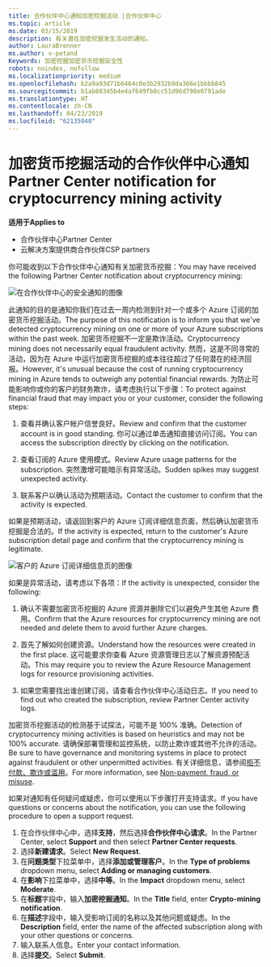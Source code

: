 ```yaml
---
title: 合作伙伴中心通知加密挖掘活动 |合作伙伴中心
ms.topic: article
ms.date: 03/15/2019
description: 有关潜在加密挖掘发生活动的通知。
author: LauraBrenner
ms.author: v-petand
Keywords: 加密挖掘加密货币挖掘安全性
robots: noindex, nofollow
ms.localizationpriority: medium
ms.openlocfilehash: b2a9a93d71b6464c0e3b2932b9da366e1bbbb845
ms.sourcegitcommit: b1ab80345b4e4af649fb8cc51d96d798e0791ade
ms.translationtype: HT
ms.contentlocale: zh-CN
ms.lasthandoff: 04/23/2019
ms.locfileid: "62135040"
---
```

# <a name="partner-center-notification-for-cryptocurrency-mining-activity"></a><span data-ttu-id="94d87-104">加密货币挖掘活动的合作伙伴中心通知</span><span class="sxs-lookup"><span data-stu-id="94d87-104">Partner Center notification for cryptocurrency mining activity</span></span>

<span data-ttu-id="94d87-105">**适用于**</span><span class="sxs-lookup"><span data-stu-id="94d87-105">**Applies to**</span></span>

-  <span data-ttu-id="94d87-106">合作伙伴中心</span><span class="sxs-lookup"><span data-stu-id="94d87-106">Partner Center</span></span>
-  <span data-ttu-id="94d87-107">云解决方案提供商合作伙伴</span><span class="sxs-lookup"><span data-stu-id="94d87-107">CSP partners</span></span>

<span data-ttu-id="94d87-108">你可能收到以下合作伙伴中心通知有关加密货币挖掘：</span><span class="sxs-lookup"><span data-stu-id="94d87-108">You may have received the following Partner Center notification about cryptocurrency mining:</span></span>
 
![在合作伙伴中心的安全通知的图像](images/crypto1.png)

<span data-ttu-id="94d87-110">此通知的目的是通知你我们在过去一周内检测到针对一个或多个 Azure 订阅的加密货币挖掘活动。</span><span class="sxs-lookup"><span data-stu-id="94d87-110">The purpose of this notification is to inform you that we've detected cryptocurrency mining on one or more of your Azure subscriptions within the past week.</span></span> <span data-ttu-id="94d87-111">加密货币挖掘不一定是欺诈活动。</span><span class="sxs-lookup"><span data-stu-id="94d87-111">Cryptocurrency mining does not necessarily equal fraudulent activity.</span></span> <span data-ttu-id="94d87-112">然而，这是不同寻常的活动，因为在 Azure 中运行加密货币挖掘的成本往往超过了任何潜在的经济回报。</span><span class="sxs-lookup"><span data-stu-id="94d87-112">However, it's unusual because the cost of running cryptocurrency mining in Azure tends to outweigh any potential financial rewards.</span></span> <span data-ttu-id="94d87-113">为防止可能影响你或你的客户的财务欺诈，请考虑执行以下步骤：</span><span class="sxs-lookup"><span data-stu-id="94d87-113">To protect against financial fraud that may impact you or your customer, consider the following steps:</span></span>

1.  <span data-ttu-id="94d87-114">查看并确认客户帐户信誉良好。</span><span class="sxs-lookup"><span data-stu-id="94d87-114">Review and confirm that the customer account is in good standing.</span></span> <span data-ttu-id="94d87-115">你可以通过单击通知直接访问订阅。</span><span class="sxs-lookup"><span data-stu-id="94d87-115">You can access the subscription directly by clicking on the notification.</span></span>

2.  <span data-ttu-id="94d87-116">查看订阅的 Azure 使用模式。</span><span class="sxs-lookup"><span data-stu-id="94d87-116">Review Azure usage patterns for the subscription.</span></span> <span data-ttu-id="94d87-117">突然激增可能暗示有异常活动。</span><span class="sxs-lookup"><span data-stu-id="94d87-117">Sudden spikes may suggest unexpected activity.</span></span>

3.  <span data-ttu-id="94d87-118">联系客户以确认活动为预期活动。</span><span class="sxs-lookup"><span data-stu-id="94d87-118">Contact the customer to confirm that the activity is expected.</span></span>

<span data-ttu-id="94d87-119">如果是预期活动，请返回到客户的 Azure 订阅详细信息页面，然后确认加密货币挖掘是合法的。</span><span class="sxs-lookup"><span data-stu-id="94d87-119">If the activity is expected, return to the customer's Azure subscription detail page and confirm that the cryptocurrency mining is legitimate.</span></span> 


![客户的 Azure 订阅详细信息页的图像](images/crypto2.png)

<span data-ttu-id="94d87-121">如果是异常活动，请考虑以下各项：</span><span class="sxs-lookup"><span data-stu-id="94d87-121">If the activity is unexpected, consider the following:</span></span>

1.  <span data-ttu-id="94d87-122">确认不需要加密货币挖掘的 Azure 资源并删除它们以避免产生其他 Azure 费用。</span><span class="sxs-lookup"><span data-stu-id="94d87-122">Confirm that the Azure resources for cryptocurrency mining are not needed and delete them to avoid further Azure charges.</span></span>

2.  <span data-ttu-id="94d87-123">首先了解如何创建资源。</span><span class="sxs-lookup"><span data-stu-id="94d87-123">Understand how the resources were created in the first place.</span></span> <span data-ttu-id="94d87-124">这可能要求你查看 Azure 资源管理日志以了解资源预配活动。</span><span class="sxs-lookup"><span data-stu-id="94d87-124">This may require you to review the Azure Resource Management logs for resource provisioning activities.</span></span>

3.  <span data-ttu-id="94d87-125">如果您需要找出谁创建订阅，请查看合作伙伴中心活动日志。</span><span class="sxs-lookup"><span data-stu-id="94d87-125">If you need to find out who created the subscription, review Partner Center activity logs.</span></span>

<span data-ttu-id="94d87-126">加密货币挖掘活动的检测基于试探法，可能不是 100% 准确。</span><span class="sxs-lookup"><span data-stu-id="94d87-126">Detection of cryptocurrency mining activities is based on heuristics and may not be 100% accurate.</span></span> <span data-ttu-id="94d87-127">请确保部署管理和监控系统，以防止欺诈或其他不允许的活动。</span><span class="sxs-lookup"><span data-stu-id="94d87-127">Be sure to have governance and monitoring systems in place to protect against fraudulent or other unpermitted activities.</span></span> <span data-ttu-id="94d87-128">有关详细信息，请参阅[拒不付款、欺诈或滥用](https://docs.microsoft.com/partner-center/non-payment--fraud--or-misuse)。</span><span class="sxs-lookup"><span data-stu-id="94d87-128">For more information, see [Non-payment, fraud, or misuse](https://docs.microsoft.com/partner-center/non-payment--fraud--or-misuse).</span></span>

<span data-ttu-id="94d87-129">如果对通知有任何疑问或疑虑，你可以使用以下步骤打开支持请求。</span><span class="sxs-lookup"><span data-stu-id="94d87-129">If you have questions or concerns about the notification, you can use the following procedure to open a support request.</span></span>

1.  <span data-ttu-id="94d87-130">在合作伙伴中心中，选择**支持**，然后选择**合作伙伴中心请求**。</span><span class="sxs-lookup"><span data-stu-id="94d87-130">In the Partner Center, select **Support** and then select **Partner Center requests**.</span></span>
3.  <span data-ttu-id="94d87-131">选择**新建请求**。</span><span class="sxs-lookup"><span data-stu-id="94d87-131">Select **New Request**.</span></span> 
4.  <span data-ttu-id="94d87-132">在**问题类型**下拉菜单中，选择**添加或管理客户**。</span><span class="sxs-lookup"><span data-stu-id="94d87-132">In the **Type of problems** dropdown menu, select **Adding or managing customers**.</span></span>
5.  <span data-ttu-id="94d87-133">在**影响**下拉菜单中，选择**中等**。</span><span class="sxs-lookup"><span data-stu-id="94d87-133">In the **Impact** dropdown menu, select **Moderate**.</span></span>
6.  <span data-ttu-id="94d87-134">在**标题**字段中，输入**加密挖掘通知**。</span><span class="sxs-lookup"><span data-stu-id="94d87-134">In the **Title** field, enter **Crypto-mining notification**.</span></span>
7.  <span data-ttu-id="94d87-135">在**描述**字段中，输入受影响订阅的名称以及其他问题或疑虑。</span><span class="sxs-lookup"><span data-stu-id="94d87-135">In the **Description** field, enter the name of the affected subscription along with your other questions or concerns.</span></span> 
8.  <span data-ttu-id="94d87-136">输入联系人信息。</span><span class="sxs-lookup"><span data-stu-id="94d87-136">Enter your contact information.</span></span>
9.  <span data-ttu-id="94d87-137">选择**提交**。</span><span class="sxs-lookup"><span data-stu-id="94d87-137">Select **Submit**.</span></span>



